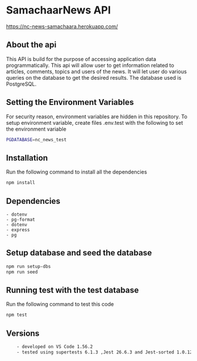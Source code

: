 # SamachaarNews API

https://nc-news-samachaara.herokuapp.com/

## About the api

This API is build for the purpose of accessing application data programmatically.
This api will allow user to get information related to articles, comments, topics and users of the news.
It will let user do various queries on the database to get the desired results.
The database used is PostgreSQL.

## Setting the Environment Variables

For security reason, environment variables are hidden in this repository.
To setup environment variable, create files .env.test with the following to set the environment variable

```bash
PGDATABASE=nc_news_test
```

## Installation

Run the following command to install all the dependencies

```bash
npm install
```

## Dependencies

    - dotenv
    - pg-format
    - dotenv
    - express
    - pg

## Setup database and seed the database

```bash
npm run setup-dbs
npm run seed

```

## Running test with the test database

Run the following command to test this code

```bash
npm test
```

## Versions

```bash
    - developed on VS Code 1.56.2
    - tested using supertests 6.1.3 ,Jest 26.6.3 and Jest-sorted 1.0.12
```
